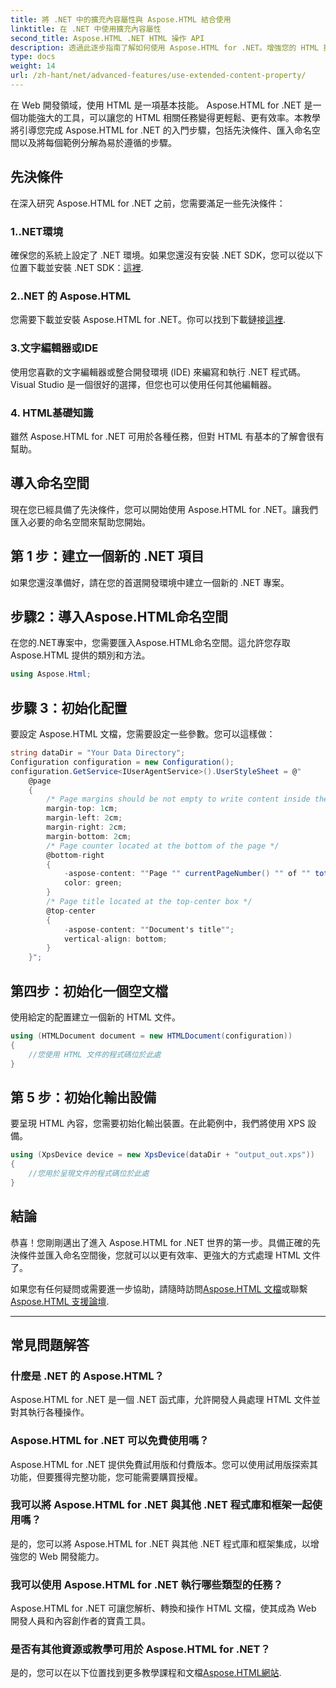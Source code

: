 ```yaml
---
title: 將 .NET 中的擴充內容屬性與 Aspose.HTML 結合使用
linktitle: 在 .NET 中使用擴充內容屬性
second_title: Aspose.HTML .NET HTML 操作 API
description: 透過此逐步指南了解如何使用 Aspose.HTML for .NET。增強您的 HTML 技能並簡化您的 Web 開發專案。
type: docs
weight: 14
url: /zh-hant/net/advanced-features/use-extended-content-property/
---
```


在 Web 開發領域，使用 HTML 是一項基本技能。 Aspose.HTML for .NET 是一個功能強大的工具，可以讓您的 HTML 相關任務變得更輕鬆、更有效率。本教學將引導您完成 Aspose.HTML for .NET 的入門步驟，包括先決條件、匯入命名空間以及將每個範例分解為易於遵循的步驟。

## 先決條件

在深入研究 Aspose.HTML for .NET 之前，您需要滿足一些先決條件：

### 1..NET環境

確保您的系統上設定了 .NET 環境。如果您還沒有安裝 .NET SDK，您可以從以下位置下載並安裝 .NET SDK：[這裡](https://releases.aspose.com/html/net/).

### 2..NET 的 Aspose.HTML

您需要下載並安裝 Aspose.HTML for .NET。你可以找到下載鏈接[這裡](https://releases.aspose.com/html/net/).

### 3.文字編輯器或IDE

使用您喜歡的文字編輯器或整合開發環境 (IDE) 來編寫和執行 .NET 程式碼。 Visual Studio 是一個很好的選擇，但您也可以使用任何其他編輯器。

### 4. HTML基礎知識

雖然 Aspose.HTML for .NET 可用於各種任務，但對 HTML 有基本的了解會很有幫助。

## 導入命名空間

現在您已經具備了先決條件，您可以開始使用 Aspose.HTML for .NET。讓我們匯入必要的命名空間來幫助您開始。

## 第 1 步：建立一個新的 .NET 項目

如果您還沒準備好，請在您的首選開發環境中建立一個新的 .NET 專案。

## 步驟2：導入Aspose.HTML命名空間

在您的.NET專案中，您需要匯入Aspose.HTML命名空間。這允許您存取 Aspose.HTML 提供的類別和方法。

```csharp
using Aspose.Html;
```

## 步驟 3：初始化配置

要設定 Aspose.HTML 文檔，您需要設定一些參數。您可以這樣做：

```csharp
string dataDir = "Your Data Directory";
Configuration configuration = new Configuration();
configuration.GetService<IUserAgentService>().UserStyleSheet = @"
    @page 
    {
        /* Page margins should be not empty to write content inside the margin-boxes */
        margin-top: 1cm;
        margin-left: 2cm;
        margin-right: 2cm;
        margin-bottom: 2cm;
        /* Page counter located at the bottom of the page */
        @bottom-right
        {
            -aspose-content: ""Page "" currentPageNumber() "" of "" totalPagesNumber();
            color: green;
        }
        /* Page title located at the top-center box */
        @top-center
        {
            -aspose-content: ""Document's title"";
            vertical-align: bottom;
        }    
    }";
```

## 第四步：初始化一個空文檔

使用給定的配置建立一個新的 HTML 文件。

```csharp
using (HTMLDocument document = new HTMLDocument(configuration))
{
    //您使用 HTML 文件的程式碼位於此處
}
```

## 第 5 步：初始化輸出設備

要呈現 HTML 內容，您需要初始化輸出裝置。在此範例中，我們將使用 XPS 設備。

```csharp
using (XpsDevice device = new XpsDevice(dataDir + "output_out.xps"))
{
    //您用於呈現文件的程式碼位於此處
}
```

## 結論

恭喜！您剛剛邁出了進入 Aspose.HTML for .NET 世界的第一步。具備正確的先決條件並匯入命名空間後，您就可以以更有效率、更強大的方式處理 HTML 文件了。

如果您有任何疑問或需要進一步協助，請隨時訪問[Aspose.HTML 文檔](https://reference.aspose.com/html/net/)或聯繫[Aspose.HTML 支援論壇](https://forum.aspose.com/).

---

## 常見問題解答

### 什麼是 .NET 的 Aspose.HTML？
   Aspose.HTML for .NET 是一個 .NET 函式庫，允許開發人員處理 HTML 文件並對其執行各種操作。

### Aspose.HTML for .NET 可以免費使用嗎？
   Aspose.HTML for .NET 提供免費試用版和付費版本。您可以使用試用版探索其功能，但要獲得完整功能，您可能需要購買授權。

### 我可以將 Aspose.HTML for .NET 與其他 .NET 程式庫和框架一起使用嗎？
   是的，您可以將 Aspose.HTML for .NET 與其他 .NET 程式庫和框架集成，以增強您的 Web 開發能力。

### 我可以使用 Aspose.HTML for .NET 執行哪些類型的任務？
   Aspose.HTML for .NET 可讓您解析、轉換和操作 HTML 文檔，使其成為 Web 開發人員和內容創作者的寶貴工具。

### 是否有其他資源或教學可用於 Aspose.HTML for .NET？
   是的，您可以在以下位置找到更多教學課程和文檔[Aspose.HTML網站](https://reference.aspose.com/html/net/).

